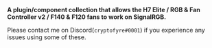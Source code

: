 **A plugin/component collection that allows the H7 Elite / RGB &amp; Fan Controller v2 / F140 & F120 fans to work on SignalRGB.**

Please contact me on Discord(`cryptofyre#0001`) if you experience any issues using some of these.
